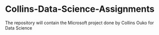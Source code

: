 # Collins-Data-Science-Assignments
The repository will contain the Microsoft project done by Collins Ouko for Data Science
